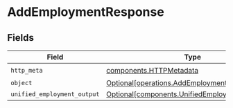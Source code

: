 # AddEmploymentResponse


## Fields

| Field                                                                                                  | Type                                                                                                   | Required                                                                                               | Description                                                                                            |
| ------------------------------------------------------------------------------------------------------ | ------------------------------------------------------------------------------------------------------ | ------------------------------------------------------------------------------------------------------ | ------------------------------------------------------------------------------------------------------ |
| `http_meta`                                                                                            | [components.HTTPMetadata](../../models/components/httpmetadata.md)                                     | :heavy_check_mark:                                                                                     | N/A                                                                                                    |
| `object`                                                                                               | [Optional[operations.AddEmploymentResponseBody]](../../models/operations/addemploymentresponsebody.md) | :heavy_minus_sign:                                                                                     | N/A                                                                                                    |
| `unified_employment_output`                                                                            | [Optional[components.UnifiedEmploymentOutput]](../../models/components/unifiedemploymentoutput.md)     | :heavy_minus_sign:                                                                                     | N/A                                                                                                    |